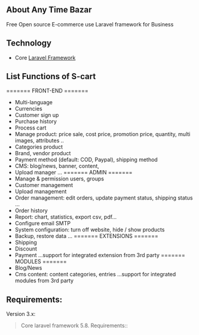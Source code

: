 ## About Any Time Bazar
Free Open source E-commerce use Laravel framework for Business

## Technology
- Core <a href="https://laravel.com">Laravel Framework</a>

## List Functions of S-cart

======= FRONT-END =======
- Multi-language
- Currencies
- Customer sign up
- Purchase history
- Process cart
- Manage product: price sale, cost price, promotion price, quantity, multi images, attributes ..
- Categories product
- Brand, vendor product
- Payment method (default: COD, Paypal), shipping method
- CMS: blog/news, banner, content,
- Upload manager
...
======= ADMIN =======
- Manage & permission users, groups
- Customer management
- Upload management
- Order management: edit orders, update payment status, shipping status ...
- Order history
- Report: chart, statistics, export csv, pdf...
- Configure email SMTP
- System configuration: turn off website, hide / show products
- Backup, restore data
...
======= EXTENSIONS =======
- Shipping
- Discount
- Payment
...support for integrated extension from 3rd party
======= MODULES =======
- Blog/News
- Cms content: content categories, entries
...support for integrated modules from 3rd party


## Requirements:

Version 3.x:

> Core laravel framework 5.8. Requirements::